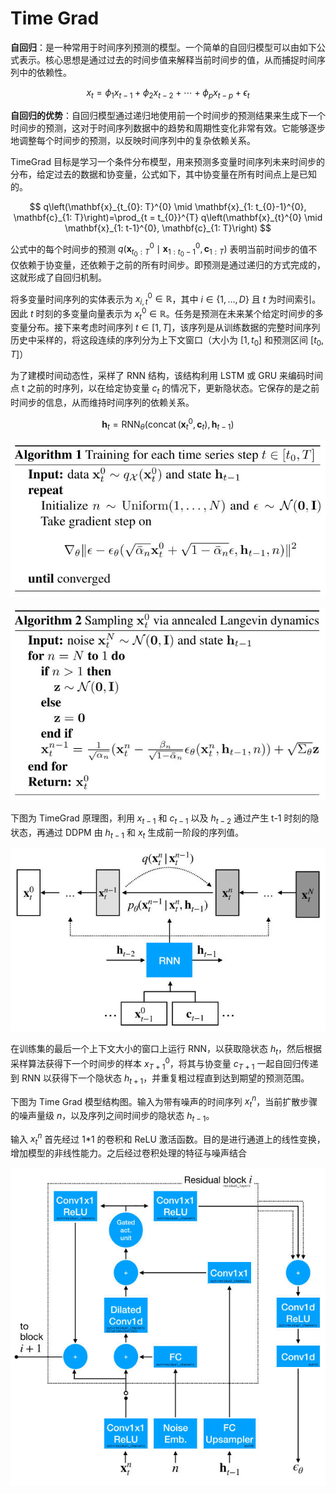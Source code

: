 # Time Grad

**自回归**：是一种常用于时间序列预测的模型。一个简单的自回归模型可以由如下公式表示。核心思想是通过过去的时间步值来解释当前时间步的值，从而捕捉时间序列中的依赖性。

$$
x_{t}=\phi_{1} x_{t-1}+\phi_{2} x_{t-2}+\cdots+\phi_{p} x_{t-p}+\epsilon_{t}
$$

**自回归的优势**：自回归模型通过递归地使用前一个时间步的预测结果来生成下一个时间步的预测，这对于时间序列数据中的趋势和周期性变化非常有效。它能够逐步地调整每个时间步的预测，以反映时间序列中的复杂依赖关系。

TimeGrad 目标是学习一个条件分布模型，用来预测多变量时间序列未来时间步的分布，给定过去的数据和协变量，公式如下，其中协变量在所有时间点上是已知的。

$$
q\left(\mathbf{x}_{t_{0}: T}^{0} \mid \mathbf{x}_{1: t_{0}-1}^{0}, \mathbf{c}_{1: T}\right)=\prod_{t = t_{0}}^{T} q\left(\mathbf{x}_{t}^{0} \mid \mathbf{x}_{1: t-1}^{0}, \mathbf{c}_{1: T}\right)
$$

公式中的每个时间步的预测 $q\left(\mathbf{x}_{t_{0}: T}^{0} \mid \mathbf{x}_{1: t_{0}-1}^{0}, \mathbf{c}_{1: T}\right)$ 表明当前时间步的值不仅依赖于协变量，还依赖于之前的所有时间步。即预测是通过递归的方式完成的，这就形成了自回归机制。

将多变量时间序列的实体表示为 $x_{i, t}^{0} \in \mathbb{R}$，其中 $i \in\{1, \ldots, D\}$ 且 $t$ 为时间索引。因此 $t$ 时刻的多变量向量表示为 $x_t^{0} \in \mathbb{R}$。任务是预测在未来某个给定时间步的多变量分布。接下来考虑时间序列 $t \in [1, T]$，该序列是从训练数据的完整时间序列历史中采样的，将这段连续的序列分为上下文窗口（大小为 $[1,t_0]$ 和预测区间 $[t_0,T]$）

为了建模时间动态性，采样了 RNN 结构，该结构利用 LSTM 或 GRU 来编码时间点 t 之前的时序列，以在给定协变量 $c_t$ 的情况下，更新隐状态。它保存的是之前时间步的信息，从而维持时间序列的依赖关系。

$$
\mathbf{h}_{t}=\operatorname{RNN}_{\theta}\left(\operatorname{concat}\left(\mathbf{x}_{t}^{0}, \mathbf{c}_{t}\right), \mathbf{h}_{t-1}\right)
$$

![Forward](images/Time%20Grad%20forward.jpg)

![Sample](images/Time%20Grad%20Sample.jpg)

下图为 TimeGrad 原理图，利用 $x_{t-1}$ 和 $c_{t-1}$ 以及 $h_{t-2}$ 通过产生 t-1 时刻的隐状态，再通过 DDPM 由 $h_{t-1}$ 和 $x_t$ 生成前一阶段的序列值。

![Time Grad](images/Time%20Grad.jpg)

在训练集的最后一个上下文大小的窗口上运行 RNN，以获取隐状态 $h_t$，然后根据采样算法获得下一个时间步的样本 $x^0_{T+1}$，将其与协变量 $c_{T+1}$ 一起自回归传递到 RNN 以获得下一个隐状态 $h_{t+1}$，并重复粗过程直到达到期望的预测范围。

下图为 Time Grad 模型结构图。输入为带有噪声的时间序列 $x^n_t$，当前扩散步骤的噪声量级 $n$，以及序列之间时间步的隐状态 $h_{t-1}$。

输入 $x^n_t$ 首先经过 1*1 的卷积和 ReLU 激活函数。目的是进行通道上的线性变换，增加模型的非线性能力。之后经过卷积处理的特征与噪声结合

![Architecture](images/Time%20Grad%20Architecture.jpg)


